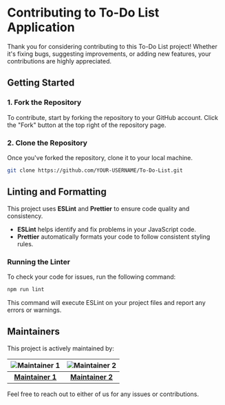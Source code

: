 # Contributing to To-Do List Application

Thank you for considering contributing to this To-Do List project! Whether it's fixing bugs, suggesting improvements, or adding new features, your contributions are highly appreciated.

## Getting Started

### 1. Fork the Repository

To contribute, start by forking the repository to your GitHub account. Click the "Fork" button at the top right of the repository page.

### 2. Clone the Repository

Once you've forked the repository, clone it to your local machine.

```bash
git clone https://github.com/YOUR-USERNAME/To-Do-List.git
```

## Linting and Formatting

This project uses **ESLint** and **Prettier** to ensure code quality and consistency.

- **ESLint** helps identify and fix problems in your JavaScript code.
- **Prettier** automatically formats your code to follow consistent styling rules.

### Running the Linter

To check your code for issues, run the following command:

```bash
npm run lint
```

This command will execute ESLint on your project files and report any errors or warnings.

## Maintainers

This project is actively maintained by:

| ![Maintainer 1](https://github.com/bryans-go.png?size=100) | ![Maintainer 2](https://github.com/Anshgrover23.png?size=100) |
| :--------------------------------------------------------: | :-----------------------------------------------------------: |
|      **[Maintainer 1](https://github.com/bryans-go)**      |      **[Maintainer 2](https://github.com/Anshgrover23)**      |

Feel free to reach out to either of us for any issues or contributions.
